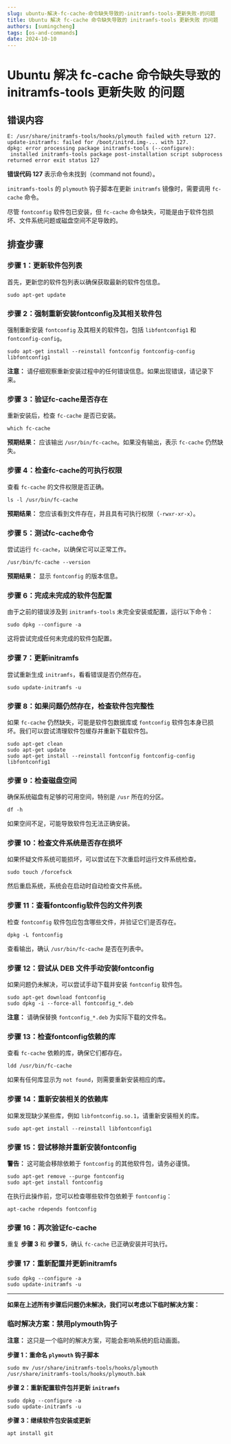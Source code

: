 ```yaml
---
slug: ubuntu-解决-fc-cache-命令缺失导致的-initramfs-tools-更新失败-的问题
title: Ubuntu 解决 fc-cache 命令缺失导致的 initramfs-tools 更新失败 的问题
authors: [sumingcheng]
tags: [os-and-commands]
date: 2024-10-10
---
```


# Ubuntu 解决 fc-cache 命令缺失导致的 initramfs-tools 更新失败 的问题



 

## 错误内容  
```
E: /usr/share/initramfs-tools/hooks/plymouth failed with return 127.
update-initramfs: failed for /boot/initrd.img-... with 127.
dpkg: error processing package initramfs-tools (--configure):
 installed initramfs-tools package post-installation script subprocess returned error exit status 127
```

**错误代码 127** 表示命令未找到（command not found）。

`initramfs-tools` 的 `plymouth` 钩子脚本在更新 `initramfs` 镜像时，需要调用 `fc-cache` 命令。

尽管 `fontconfig` 软件包已安装，但 `fc-cache` 命令缺失，可能是由于软件包损坏、文件系统问题或磁盘空间不足导致的。

## 排查步骤  
### 步骤 1：更新软件包列表  

首先，更新您的软件包列表以确保获取最新的软件包信息。

```
sudo apt-get update
```
### 步骤 2：强制重新安装fontconfig及其相关软件包  

强制重新安装 `fontconfig` 及其相关的软件包，包括 `libfontconfig1` 和 `fontconfig-config`。

```
sudo apt-get install --reinstall fontconfig fontconfig-config libfontconfig1
```

**注意：** 请仔细观察重新安装过程中的任何错误信息。如果出现错误，请记录下来。

### 步骤 3：验证fc-cache是否存在  

重新安装后，检查 `fc-cache` 是否已安装。

```
which fc-cache
```

**预期结果：** 应该输出 `/usr/bin/fc-cache`。如果没有输出，表示 `fc-cache` 仍然缺失。

### 步骤 4：检查fc-cache的可执行权限  

查看 `fc-cache` 的文件权限是否正确。

```
ls -l /usr/bin/fc-cache
```

**预期结果：** 您应该看到文件存在，并且具有可执行权限（`-rwxr-xr-x`）。

### 步骤 5：测试fc-cache命令  

尝试运行 `fc-cache`，以确保它可以正常工作。

```
/usr/bin/fc-cache --version
```

**预期结果：** 显示 `fontconfig` 的版本信息。

### 步骤 6：完成未完成的软件包配置  

由于之前的错误涉及到 `initramfs-tools` 未完全安装或配置，运行以下命令：

```
sudo dpkg --configure -a
```

这将尝试完成任何未完成的软件包配置。

### 步骤 7：更新initramfs  

尝试重新生成 `initramfs`，看看错误是否仍然存在。

```
sudo update-initramfs -u
```
### 步骤 8：如果问题仍然存在，检查软件包完整性  

如果 `fc-cache` 仍然缺失，可能是软件包数据库或 `fontconfig` 软件包本身已损坏。我们可以尝试清理软件包缓存并重新下载软件包。

```
sudo apt-get clean
sudo apt-get update
sudo apt-get install --reinstall fontconfig fontconfig-config libfontconfig1
```
### 步骤 9：检查磁盘空间  

确保系统磁盘有足够的可用空间，特别是 `/usr` 所在的分区。

```
df -h
```

如果空间不足，可能导致软件包无法正确安装。

### 步骤 10：检查文件系统是否存在损坏  

如果怀疑文件系统可能损坏，可以尝试在下次重启时运行文件系统检查。

```
sudo touch /forcefsck
```

然后重启系统，系统会在启动时自动检查文件系统。

### 步骤 11：查看fontconfig软件包的文件列表  

检查 `fontconfig` 软件包应包含哪些文件，并验证它们是否存在。

```
dpkg -L fontconfig
```

查看输出，确认 `/usr/bin/fc-cache` 是否在列表中。

### 步骤 12：尝试从 DEB 文件手动安装fontconfig  

如果问题仍未解决，可以尝试手动下载并安装 `fontconfig` 软件包。

```
sudo apt-get download fontconfig
sudo dpkg -i --force-all fontconfig_*.deb
```

**注意：** 请确保替换 `fontconfig_*.deb` 为实际下载的文件名。

### 步骤 13：检查fontconfig依赖的库  

查看 `fc-cache` 依赖的库，确保它们都存在。

```
ldd /usr/bin/fc-cache
```

如果有任何库显示为 `not found`，则需要重新安装相应的库。

### 步骤 14：重新安装相关的依赖库  

如果发现缺少某些库，例如 `libfontconfig.so.1`，请重新安装相关的库。

```
sudo apt-get install --reinstall libfontconfig1
```
### 步骤 15：尝试移除并重新安装fontconfig  

**警告：** 这可能会移除依赖于 `fontconfig` 的其他软件包，请务必谨慎。

```
sudo apt-get remove --purge fontconfig
sudo apt-get install fontconfig
```

在执行此操作前，您可以检查哪些软件包依赖于 `fontconfig`：

```
apt-cache rdepends fontconfig
```
### 步骤 16：再次验证fc-cache  

重复 **步骤 3** 和 **步骤 5**，确认 `fc-cache` 已正确安装并可执行。

### 步骤 17：重新配置并更新initramfs  
```
sudo dpkg --configure -a
sudo update-initramfs -u
```

  


---

  


**如果在上述所有步骤后问题仍未解决，我们可以考虑以下临时解决方案：**

### 临时解决方案：禁用plymouth钩子  

**注意：** 这只是一个临时的解决方案，可能会影响系统的启动画面。

**步骤 1：重命名 `plymouth` 钩子脚本**

```
sudo mv /usr/share/initramfs-tools/hooks/plymouth /usr/share/initramfs-tools/hooks/plymouth.bak
```

**步骤 2：重新配置软件包并更新 `initramfs`**

```
sudo dpkg --configure -a
sudo update-initramfs -u
```

**步骤 3：继续软件包安装或更新**

```
apt install git
```